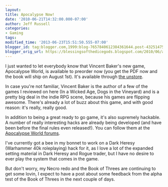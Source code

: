 ```yaml
---
layout:  
title: Apocalypse Now!
date: '2010-06-21T14:32:00.000-07:00'
author: Jeff Russell
categories:
- Gaming
tags:
modified_time: '2013-06-23T15:51:50.555-07:00'
blogger_id: tag:blogger.com,1999:blog-7657840612384361644.post-4325147546121603160
blogger_orig_url: https://blessingsofthedicegods.blogspot.com/2010/06/apocalypse-now.html
---
```


I just wanted to let everybody know that Vincent Baker's new game, Apocalypse World, is available to preorder now (you get the PDF now and the book will ship on August 1st). It's available through [the unstore](http://theunstore.com/index.php/unstore/game/83).  
  
In case you're not familiar, Vincent Baker is the author of a few of the games I reviewed on here (In a Wicked Age, Dogs in the Vineyard) and is a pretty big deal in the indie RPG scene, because his games are flipping awesome. There's already a lot of buzz about this game, and with good reason: it's really, really good.  
  
In addition to being a great ready to go game, it's also supremely hackable. A number of really interesting hacks are already being developed (and have been before the final rules even released!). You can follow them at the [Apocalypse World forums](http://apocalypse-world.com/forums/index.php).  
  
I've currently got a bee in my bonnet to work on a Dark Heresy (Warhammer 40k roleplaying) hack for it, as I love a lot of the expanded setting material in Dark Heresy and Rogue trader, but I have no desire to ever play the system that comes in the game.  
  
But don't worry, my Necro redo and the Book of Threes are continuing to get some lovin, I expect to have a post about some feedback from the alpha test of the Book of Threes in the next couple of days. 
